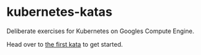 # kubernetes-katas
Deliberate exercises for Kubernetes on Googles Compute Engine.

Head over to [the first kata](01-getting-started.md) to get started.


